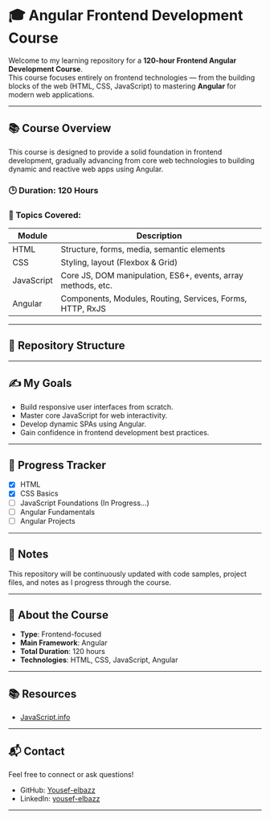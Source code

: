 # 🎓 Angular Frontend Development Course

Welcome to my learning repository for a **120-hour Frontend Angular Development Course**.  
This course focuses entirely on frontend technologies — from the building blocks of the web (HTML, CSS, JavaScript) to mastering **Angular** for modern web applications.

---

## 📚 Course Overview

This course is designed to provide a solid foundation in frontend development, gradually advancing from core web technologies to building dynamic and reactive web apps using Angular.

### 🕒 Duration: 120 Hours  
### 🧠 Topics Covered:

| Module        | Description                                                     |
|---------------|-----------------------------------------------------------------|
| HTML          | Structure, forms, media, semantic elements                      |
| CSS           | Styling, layout (Flexbox & Grid)                                |
| JavaScript    | Core JS, DOM manipulation, ES6+, events, array methods, etc.    |
| Angular       | Components, Modules, Routing, Services, Forms, HTTP, RxJS       |

---

## 📁 Repository Structure



---

## ✍️ My Goals

- Build responsive user interfaces from scratch.
- Master core JavaScript for web interactivity.
- Develop dynamic SPAs using Angular.
- Gain confidence in frontend development best practices.

---

## 🚧 Progress Tracker

- [x] HTML 
- [x] CSS Basics
- [ ] JavaScript Foundations (In Progress...)
- [ ] Angular Fundamentals
- [ ] Angular Projects

---

## 📌 Notes

This repository will be continuously updated with code samples, project files, and notes as I progress through the course.

---

## 🔗 About the Course

- **Type**: Frontend-focused
- **Main Framework**: Angular
- **Total Duration**: 120 hours
- **Technologies**: HTML, CSS, JavaScript, Angular

---
## 📚 Resources

- [JavaScript.info](https://javascript.info/)

---
## 📬 Contact

Feel free to connect or ask questions!

- GitHub: [Yousef-elbazz](https://github.com/Yousef-elbazz/)
- LinkedIn: [yousef-elbazz](https://www.linkedin.com/in/yousef-elbazz/)

---
